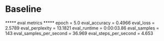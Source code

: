 # Baseline

***** eval metrics *****
  epoch                   =        5.0
  eval_accuracy           =     0.4966
  eval_loss               =     2.5789
  eval_perplexity         =    13.1821
  eval_runtime            = 0:00:03.86
  eval_samples            =        143
  eval_samples_per_second =     36.969
  eval_steps_per_second   =      4.653